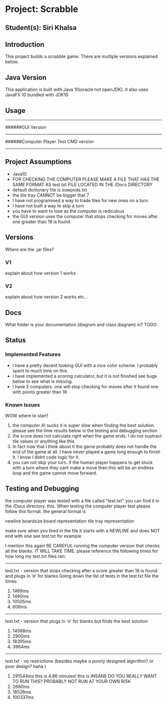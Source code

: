 # Project: Scrabble
## Student(s):  Siri Khalsa

## Introduction
This project builds a scrabble game. There are multiple versions explained below.

## Java Version
This application is built with Java 10(oracle not openJDK).
it also uses JavaFX 10 bundled with JDK10

## Usage
________

######GUI Version

________
######Computer Player Test CMD version

________


## Project Assumptions
- Java10
- FOR CHECKING THE COMPUTER PLEASE MAKE A FILE THAT HAS THE SAME FORMAT AS test.txt FILE LOCATED IN THE /Docs DIRECTORY
- default dictionary file is sowpods.txt
- the tile tray CANNOT be bigger that 7
- I have not programmed a way to trade tiles for new ones on a turn.
- I have not built a way to skip a turn
- you have to want to lose as the computer is rediculous 
- the GUI version uses the computer that stops checking for moves after one greater than 18 is found.

## Versions 
Where are the .jar files?
### V1
explain about how version 1 works
### V2
explain about how version 2 works etc...

## Docs
What folder is your documentation (diagram and class diagram) in? TODO

## Status
### Implemented Features
- I have a pretty decent looking GUI with a nice color scheme. I probably spent to much time on this.
- I have implemented a scoring calculator, but it is not finished see bugs below to see what is missing.
- I have 3 computers. one will stop checking for moves after it found one with points greater than 18


### Known Issues
WOW where to start! 

1. the computer AI sucks it is super slow when finding the best solution. please see the time results below in the testing and debugging section
2. the score does not calculate right when the game ends. I do not suptract tile values or anything like this
3. In fact now that I think about ti the game probably does not handle the end of the game at all. I have never played a game long enough to finish it. I know I didnt code logic for it.
4. you can not skip your turn. if the human player happens to get stuck with a turn where they cant make a move then this will be an endless loop and the game cannot move forward.
 

## Testing and Debugging
the computer player was tested with a file called "test.txt" you can find it in the /Docs directory.
this. When testing the computer player test please follow this format. the general format is

newline
boardsize
board representation
tile tray representation

make sure when you feed in the file it starts with a NEWLINE and does NOT end with one see test.txt for example

I mention this again BE CAREFUL running the computer version that checks all the blanks. IT WILL TAKE TIME. please reference the following times for how long my test.txt files ran:
__________________________
test.txt - version that stops checking after a score greater than 18 is found and plugs in 'e' for blanks
Going down the list of tests in the test.txt file the times:
1. 1469ms
2. 1480ms
3. 10505ms
4. 606ms
______________________________________________
test.txt - version that plugs in 'e' for blanks but finds the best solution
1. 14568ms
2. 2900ms
3. 18395ms
4. 3964ms
_____________________________________________
test.txt - no restrictions (besides maybe a poorly designed algorithm? or poor design? haha )

1. 291544ms this is 4.86 minutes! this is INSANE DO YOU REALLY WANT TO RUN THIS? PROBABLY NOT RUN AT YOUR OWN RISK
2. 2690ms
3. 18526ms
4. 100337ms